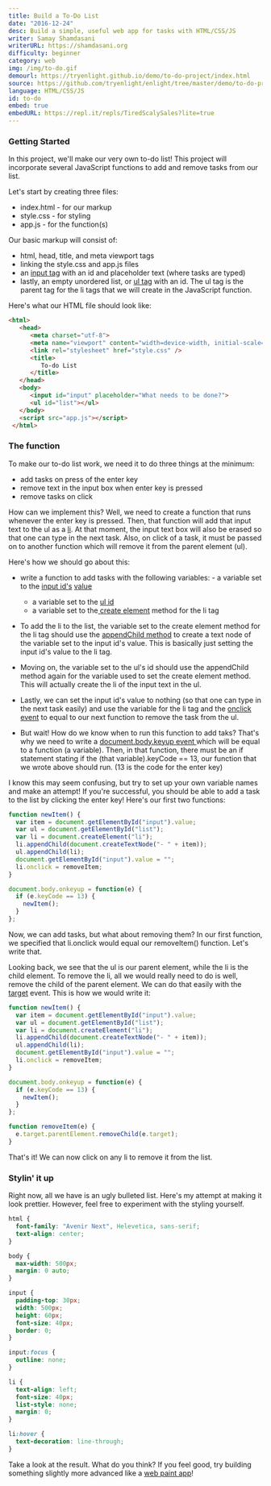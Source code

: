 ```yaml
---
title: Build a To-Do List
date: "2016-12-24"
desc: Build a simple, useful web app for tasks with HTML/CSS/JS
writer: Samay Shamdasani
writerURL: https://shamdasani.org
difficulty: beginner
category: web
img: /img/to-do.gif
demourl: https://tryenlight.github.io/demo/to-do-project/index.html
source: https://github.com/tryenlight/enlight/tree/master/demo/to-do-project
language: HTML/CSS/JS
id: to-do
embed: true
embedURL: https://repl.it/repls/TiredScalySales?lite=true
---
```


### Getting Started

In this project, we'll make our very own to-do list! This project will incorporate several JavaScript functions to add and remove
tasks from our list.

Let's start by creating three files:

- index.html - for our markup
- style.css - for styling
- app.js - for the function(s)

Our basic markup will consist of:

- html, head, title, and meta viewport tags
- linking the style.css and app.js files
- an <a href="http://www.w3schools.com/tags/tag_input.asp">input tag</a> with an id and placeholder text (where tasks are typed)
- lastly, an empty unordered list, or <a href="http://www.w3schools.com/tags/tag_ul.asp" class="underline">ul tag</a> with an id. The ul tag is the parent tag for the li tags that we will create in the JavaScript function.

Here's what our HTML file should look like:

```html
<html>
   <head>
      <meta charset="utf-8">
      <meta name="viewport" content="width=device-width, initial-scale=1">
      <link rel="stylesheet" href="style.css" />
      <title>
         To-do List
      </title>
   </head>
   <body>
      <input id="input" placeholder="What needs to be done?">
      <ul id="list"></ul>
   </body>
   <script src="app.js"></script>
 </html>
```

### The function

To make our to-do list work, we need it to do three things at the minimum:

- add tasks on press of the enter key
- remove text in the input box when enter key is pressed
- remove tasks on click

How can we implement this? Well, we need to create a function that runs whenever the enter key is pressed. Then, that function will add that
input text to the ul as a <a href="http://www.w3schools.com/tags/tag_li.asp" class="underline">li</a>. At that moment, the input text box will also be erased so that one can type in the next task. Also, on click of a task, it must be passed on to another function which will remove it from the parent element (ul).

Here's how we should go about this:

- write a function to add tasks with the following variables: - a variable set to the <a href="http://www.w3schools.com/jsref/met_document_getelementbyid.asp" class="underline">input id's</a> <a href="http://www.w3schools.com/jsref/prop_number_value.asp" class="underline">value</a>

  - a variable set to the <a href="http://www.w3schools.com/jsref/met_document_getelementbyid.asp" class="underline">ul id</a>
  - a variable set to the<a href="http://www.w3schools.com/jsref/met_document_createelement.asp" class="underline"> create element</a> method for the li tag

- To add the li to the list, the variable set to the create element method for the li tag should use the <a href="http://www.w3schools.com/jsref/met_document_createelement.asp" class="underline">appendChild method</a> to create a text node of the variable set to the input id's value. This is basically just setting the input id's value to the li tag.
- Moving on, the variable set to the ul's id should use the appendChild method again for the variable used to set the create element method. This will actually create the li of the input text in the ul.
- Lastly, we can set the input id's value to nothing (so that one can type in the next task easily) and use the variable for the li tag and the <a href="http://www.w3schools.com/jsref/event_onclick.asp" class="underline">onclick event</a> to equal to our next function to remove the task from the ul.
- But wait! How do we know when to run this function to add taks? That's why we need to write a <a href="http://www.w3schools.com/jsref/event_onkeyup.asp
  " class="underline">document.body.keyup event </a> which will be equal to a function (a variable). Then, in that function, there must be an if statement stating if the (that variable).keyCode == 13, our function that we wrote above should run. (13 is the code for the enter key)

I know this may seem confusing, but try to set up your own variable names and make an attempt! If you're successful, you should be able to add a task to the list by clicking the enter key! Here's our first two functions:

```js
function newItem() {
  var item = document.getElementById("input").value;
  var ul = document.getElementById("list");
  var li = document.createElement("li");
  li.appendChild(document.createTextNode("- " + item));
  ul.appendChild(li);
  document.getElementById("input").value = "";
  li.onclick = removeItem;
}

document.body.onkeyup = function(e) {
  if (e.keyCode == 13) {
    newItem();
  }
};
```

Now, we can add tasks, but what about removing them? In our first function, we specified that li.onclick would equal our removeItem() function. Let's write that.

Looking back, we see that the ul is our parent element, while the li is the child element. To remove the li, all we would really need to do is well, remove the child of the parent element. We can do that easily with the <a href="http://www.w3schools.com/jsref/event_target.asp" class="underline">target</a> event. This is how we would write it:

```js
function newItem() {
  var item = document.getElementById("input").value;
  var ul = document.getElementById("list");
  var li = document.createElement("li");
  li.appendChild(document.createTextNode("- " + item));
  ul.appendChild(li);
  document.getElementById("input").value = "";
  li.onclick = removeItem;
}

document.body.onkeyup = function(e) {
  if (e.keyCode == 13) {
    newItem();
  }
};

function removeItem(e) {
  e.target.parentElement.removeChild(e.target);
}
```

That's it! We can now click on any li to remove it from the list.

### Stylin' it up

Right now, all we have is an ugly bulleted list. Here's my attempt at making it look prettier. However, feel free to experiment with the styling yourself.

```css
html {
  font-family: "Avenir Next", Helevetica, sans-serif;
  text-align: center;
}

body {
  max-width: 500px;
  margin: 0 auto;
}

input {
  padding-top: 30px;
  width: 500px;
  height: 60px;
  font-size: 40px;
  border: 0;
}

input:focus {
  outline: none;
}

li {
  text-align: left;
  font-size: 40px;
  list-style: none;
  margin: 0;
}

li:hover {
  text-decoration: line-through;
}
```

Take a look at the result. What do you think? If you feel good, try building something slightly more advanced like a <a href="/web-paint" class="underline">web paint app</a>!
